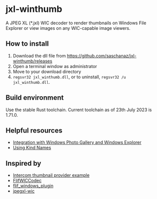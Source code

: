 # jxl-winthumb

A JPEG XL (*.jxl) WIC decoder to render thumbnails on Windows File Explorer or view images on any WIC-capable image viewers.

## How to install

1. Download the dll file from https://github.com/saschanaz/jxl-winthumb/releases
1. Open a terminal window as administrator
1. Move to your download directory
1. `regsvr32 jxl_winthumb.dll`, or to uninstall, `regsvr32 /u jxl_winthumb.dll`.

## Build environment

Use the stable Rust toolchain. Current toolchain as of 23th July 2023 is 1.71.0.

## Helpful resources

* [Integration with Windows Photo Gallery and Windows Explorer](https://docs.microsoft.com/en-us/windows/win32/wic/-wic-integrationregentries)
* [Using Kind Names](https://docs.microsoft.com/en-us/windows/win32/properties/building-property-handlers-user-friendly-kind-names)

## Inspired by

* [Intercom thumbnail provider example](https://github.com/Rantanen/intercom/tree/88d6a3c0470150805740b75ed23ec15131ec7469/samples/thumbnail_provider)
* [FlifWICCodec](https://github.com/peirick/FlifWICCodec/)
* [flif_windows_plugin](https://github.com/fherzog2/flif_windows_plugin/)
* [jpegxl-wic](https://github.com/mirillis/jpegxl-wic)

